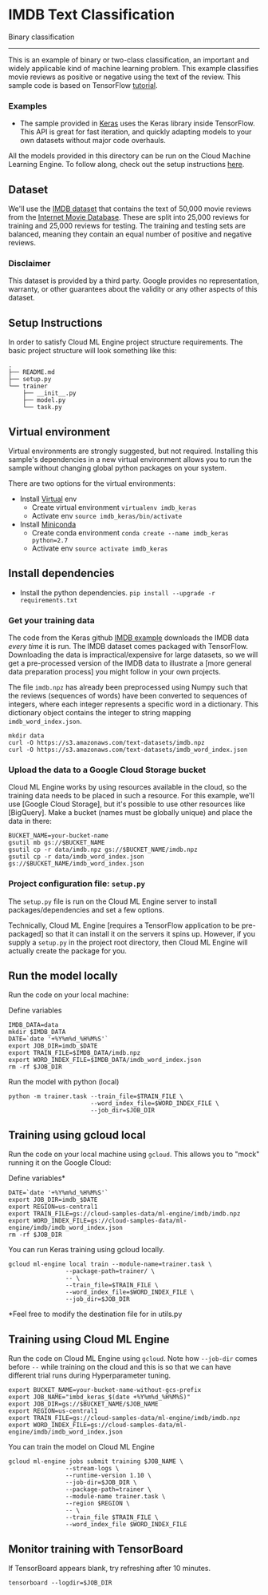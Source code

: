 # IMDB Text Classification

Binary classification

- - -

This is an example of binary or two-class classification, an important and
widely applicable kind of machine learning problem.
This example classifies movie reviews as positive or negative using the text of
the review.
This sample code is based on TensorFlow
[tutorial](https://www.tensorflow.org/tutorials/keras/basic_text_classification).

### Examples

* The sample provided in [Keras](./tensorflow/keras) uses the Keras library inside TensorFlow.
  This API is great for fast iteration, and quickly adapting models to your own datasets 
  without major code overhauls.
 
All the models provided in this directory can be run on the Cloud Machine Learning Engine. To follow along, check out the setup instructions [here](https://cloud.google.com/ml/docs/how-tos/getting-set-up).

## Dataset
We'll use the
[IMDB dataset](https://www.tensorflow.org/api_docs/python/tf/keras/datasets/imdb)
that contains the text of 50,000 movie reviews from the
[Internet Movie Database](https://www.imdb.com/). These are split into 25,000
reviews for training and 25,000 reviews for testing. The training and testing
sets are balanced, meaning they contain an equal number of positive and negative
reviews.

### Disclaimer
This dataset is provided by a third party. Google provides no representation,
warranty, or other guarantees about the validity or any other aspects of this dataset.

## Setup Instructions

In order to satisfy Cloud ML Engine project structure requirements. The basic project structure will look something like this:

```shell
.
├── README.md
├── setup.py
└── trainer
    ├── __init__.py
    ├── model.py
    └── task.py
```

## Virtual environment

Virtual environments are strongly suggested, but not required. Installing this
sample's dependencies in a new virtual environment allows you to run the sample
without changing global python packages on your system.

There are two options for the virtual environments:

*   Install [Virtual](https://virtualenv.pypa.io/en/stable/) env
    *   Create virtual environment `virtualenv imdb_keras`
    *   Activate env `source imdb_keras/bin/activate`
*   Install [Miniconda](https://conda.io/miniconda.html)
    *   Create conda environment `conda create --name imdb_keras python=2.7`
    *   Activate env `source activate imdb_keras`

## Install dependencies

*   Install the python dependencies. `pip install --upgrade -r requirements.txt`

### Get your training data

The code from the Keras github
[IMDB example](https://www.tensorflow.org/tutorials/keras/basic_text_classification)
downloads the IMDB data *every time* it is run. The IMDB dataset comes packaged
with TensorFlow. Downloading the data is impractical/expensive for large
datasets, so we will get a pre-processed version of the IMDB data to illustrate
a [more general data preparation process] you might follow in your own projects.

The file `imdb.npz` has already been preprocessed using Numpy such that the
reviews (sequences of words) have been converted to sequences of integers, where
each integer represents a specific word in a dictionary. This dictionary object
contains the integer to string mapping `imdb_word_index.json`.

```shell
mkdir data
curl -O https://s3.amazonaws.com/text-datasets/imdb.npz
curl -O https://s3.amazonaws.com/text-datasets/imdb_word_index.json
```

### Upload the data to a Google Cloud Storage bucket

Cloud ML Engine works by using resources available in the cloud, so the training
data needs to be placed in such a resource. For this example, we'll use [Google
Cloud Storage], but it's possible to use other resources like [BigQuery]. Make a
bucket (names must be globally unique) and place the data in there:

```shell
BUCKET_NAME=your-bucket-name
gsutil mb gs://$BUCKET_NAME
gsutil cp -r data/imdb.npz gs://$BUCKET_NAME/imdb.npz
gsutil cp -r data/imdb_word_index.json gs://$BUCKET_NAME/imdb_word_index.json
```

### Project configuration file: `setup.py`

The `setup.py` file is run on the Cloud ML Engine server to install
packages/dependencies and set a few options.

Technically, Cloud ML Engine [requires a TensorFlow application to be
pre-packaged] so that it can install it on the servers it spins up. However, if
you supply a `setup.py` in the project root directory, then Cloud ML Engine will
actually create the package for you.

## Run the model locally

Run the code on your local machine:

Define variables

```
IMDB_DATA=data
mkdir $IMDB_DATA
DATE=`date '+%Y%m%d_%H%M%S'`
export JOB_DIR=imdb_$DATE
export TRAIN_FILE=$IMDB_DATA/imdb.npz
export WORD_INDEX_FILE=$IMDB_DATA/imdb_word_index.json
rm -rf $JOB_DIR
```

Run the model with python (local)
                       
```
python -m trainer.task --train_file=$TRAIN_FILE \
                       --word_index_file=$WORD_INDEX_FILE \
                       --job_dir=$JOB_DIR
```

## Training using gcloud local

Run the code on your local machine using `gcloud`. This allows you to "mock"
running it on the Google Cloud:

Define variables*

```
DATE=`date '+%Y%m%d_%H%M%S'`
export JOB_DIR=imdb_$DATE
export REGION=us-central1
export TRAIN_FILE=gs://cloud-samples-data/ml-engine/imdb/imdb.npz
export WORD_INDEX_FILE=gs://cloud-samples-data/ml-engine/imdb/imdb_word_index.json
rm -rf $JOB_DIR
```

You can run Keras training using gcloud locally.

```
gcloud ml-engine local train --module-name=trainer.task \
                --package-path=trainer/ \
                -- \
                --train_file=$TRAIN_FILE \
                --word_index_file=$WORD_INDEX_FILE \
                --job_dir=$JOB_DIR
```

*Feel free to modify the destination file for in utils.py

## Training using Cloud ML Engine

Run the code on Cloud ML Engine using `gcloud`. Note how `--job-dir` comes
before `--` while training on the cloud and this is so that we can have
different trial runs during Hyperparameter tuning.

```
export BUCKET_NAME=your-bucket-name-without-gcs-prefix
export JOB_NAME="imbd_keras_$(date +%Y%m%d_%H%M%S)"
export JOB_DIR=gs://$BUCKET_NAME/$JOB_NAME
export REGION=us-central1
export TRAIN_FILE=gs://cloud-samples-data/ml-engine/imdb/imdb.npz
export WORD_INDEX_FILE=gs://cloud-samples-data/ml-engine/imdb/imdb_word_index.json
```

You can train the model on Cloud ML Engine

```
gcloud ml-engine jobs submit training $JOB_NAME \
                --stream-logs \
                --runtime-version 1.10 \
                --job-dir=$JOB_DIR \
                --package-path=trainer \
                --module-name trainer.task \
                --region $REGION \
                -- \
                --train_file $TRAIN_FILE \
                --word_index_file $WORD_INDEX_FILE             
```

## Monitor training with TensorBoard

If TensorBoard appears blank, try refreshing after 10 minutes.

```
tensorboard --logdir=$JOB_DIR
```
